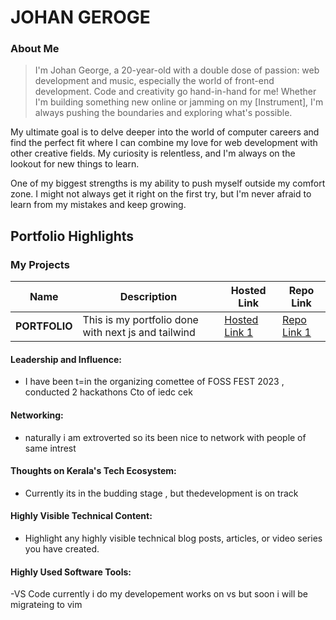 # JOHAN GEROGE

### About Me

> I'm Johan George, a 20-year-old with a double dose of passion: web development and music, especially the world of front-end development.  Code and creativity go hand-in-hand for me! Whether I'm building something new online or jamming on my [Instrument], I'm always pushing the boundaries and exploring what's possible.

My ultimate goal is to delve deeper into the world of computer careers and find the perfect fit where I can combine my love for web development with other creative fields.  My curiosity is relentless, and I'm always on the lookout for new things to learn.

One of my biggest strengths is my ability to push myself outside my comfort zone. I might not always get it right on the first try, but I'm never afraid to learn from my mistakes and keep growing.  


## Portfolio Highlights

### My Projects

| Name                | Description                                                               | Hosted Link                              | Repo Link                                                      |
|---------------------|---------------------------------------------------------------------------|------------------------------------------|----------------------------------------------------------------|
| **PORTFOLIO**  | This is my portfolio done with next js and tailwind                                             | [Hosted Link 1](https://jo-g-github-io.vercel.app/)    | [Repo Link 1](https://github.com/username/project1)             |

#### Leadership and Influence:

- I have been t=in the organizing comettee of FOSS FEST 2023 , conducted 2 hackathons Cto of iedc cek 

#### Networking:

- naturally i am extroverted so its been nice to network with people of same intrest


#### Thoughts on Kerala's Tech Ecosystem:

- Currently its in the budding stage , but thedevelopment is on track



#### Highly Visible Technical Content:

- Highlight any highly visible technical blog posts, articles, or video series you have created.

#### Highly Used Software Tools:

-VS Code currently i do my developement works on vs but soon i will be migrateing to vim
